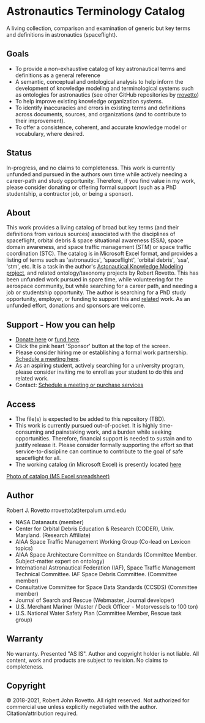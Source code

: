# Astronautics Terminology Catalog
A living collection, comparison and examination of generic but key terms and definitions in astronautics (spaceflight).

## Goals
- To provide a non-exhaustive catalog of key astronautical terms and definitions as a general reference
- A semantic, conceptual and ontological analysis to help inform the development of knowledge modeling and terminological systems such as ontologies for astronautics (see other GitHub repositories by [rrovetto](https://github.com/rrovetto))
- To help improve existing knowledge organization systems.
- To identify inaccuracies and errors in existing terms and definitions across documents, sources, and organizations (and to contribute to their improvement).
- To offer a consistence, coherent, and accurate knowledge model or vocabulary, where desired. 

## Status
In-progress, and no claims to completeness.
This work is currently unfunded and pursued in the authors own time while actively needing a career-path and study opportunity. 
Therefore, if you find value in my work, please consider donating or offering formal support (such as a PhD studentship, a contractor job, or being a sponsor).

## About
This work provides a living catalog of broad but key terms (and their definitions from various sources) associated with the disciplines of spaceflight, orbital debris & space situational awareness (SSA), space domain awareness, and space traffic management (STM) or space traffic coordination (STC). The catalog is in Microsoft Excel format, and provides a listing of terms such as 'astronautics', 'spaceflight', 'orbital debris', 'ssa', 'stm', etc. It is a task in the author's [Astonautical Knowledge Modeling project](https://purl.org/space-ontology), and related ontology/taxonomy projects by Robert Rovetto. This has been unfunded work pursued in spare time, while volunteering for the aerospace community, but while searching for a career path, and needing a job or studentship opportunity. The author is searching for a PhD study opportunity, employer, or funding to support this and [related](https://ontospace.wordpress.com) work. As an unfunded effort, donations and sponsors are welcome. 

## Support - How you can help
* [Donate here](https://tinyurl.com/y9qegjsh) or [fund here](https://gogetfunding.com/knowledge-organization-services-ontology-terminology-metadata-concept-analysis/). 
* Click the pink heart 'Sponsor' button at the top of the screen.
* Please consider hiring me or establishing a formal work partnership. [Schedule a meeting here](http://my.setmore.com/bookingpage/f18db686-98bb-41dd-9097-35218b2a1091/services/sb83f723d7838e4484783cc5a1c675f0e6eedf99d).
* As an aspiring student, actively searching for a university program, please consider inviting me to enroll as your student to do this and related work.
* Contact: [Schedule a meeting or purchase services](https://knowledgemodeling.setmore.com/)

## Access
- The file(s) is expected to be added to this repository (TBD).
- This work is currently pursued out-of-pocket. It is highly time-consuming and painstaking work, and a burden while seeking opportunities. Therefore, financial support is needed to sustain and to justify release it. Please consider formally supporting the effort so that service-to-discipline can continue to contribute to the goal of safe spaceflight for all. 
- The working catalog (in Microsoft Excel) is presently located [here](https://drive.google.com/file/d/1VxThyvuY_VzVl_VNan9cqTsdI6NrYWgX/view?usp=sharing)

[Photo of catalog (MS Excel spreadsheet)](https://raw.githubusercontent.com/rrovetto/Astronautics-Terminology/master/photos/Pic_AstronauticalCatalog1.JPG)


## Author
Robert J. Rovetto
rrovetto(at)terpalum.umd.edu
* NASA Datanauts (member)
* Center for Orbital Debris Education & Research (CODER), Univ. Maryland. (Research Affiliate)
* AIAA Space Traffic Management Working Group (Co-lead on Lexicon topics)
* AIAA Space Architecture Committee on Standards (Committee Member. Subject-matter expert on ontology)
* International Astronautical Federation (IAF), Space Traffic Management Technical Committee. IAF Space Debris Committee. (Committee member)
* Consultative Committee for Space Data Standards (CCSDS) (Committee member)
* Journal of Search and Rescue (Webmaster, Journal developer)
* U.S. Merchant Mariner (Master / Deck Officer - Motorvessels to 100 ton)
* U.S. National Water Safety Plan (Committee Member, Rescue task group)

## Warranty
No warranty. Presented "AS IS". Author and copyright holder is not liable.
All content, work and products are subject to revision. No claims to completeness. 

## Copyright
© 2018-2021, Robert John Rovetto. All right reserved.
Not authorized for commercial use unless explicitly negotiated with the author. Citation/attribution required.
